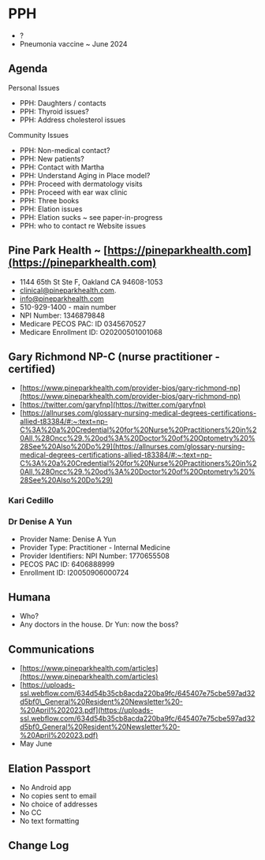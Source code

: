 # PPH

* ?
* Pneumonia vaccine ~ June 2024

## Agenda

Personal Issues

* PPH: Daughters / contacts
* PPH: Thyroid issues?
* PPH: Address cholesterol issues

Community Issues

* PPH: Non-medical contact?
* PPH: New patients?
* PPH: Contact with Martha
* PPH: Understand Aging in Place model?
* PPH: Proceed with dermatology visits
* PPH: Proceed with ear wax clinic
* PPH: Three books
* PPH: Elation issues
* PPH: Elation sucks ~ see paper-in-progress
* PPH: who to contact re Website issues

## Pine Park Health ~ [https://pineparkhealth.com](https://pineparkhealth.com)

* 1144 65th St Ste F, Oakland CA 94608-1053
* clinical@pineparkhealth.com.
* [info@pineparkhealth.com](mailto:info@pineparkhealth.com)
* 510-929-1400 - main number
* NPI Number: 1346879848
* Medicare PECOS PAC: ID 0345670527
* Medicare Enrollment ID: O20200501001068

## Gary Richmond NP-C (nurse practitioner - certified)

* [https://www.pineparkhealth.com/provider-bios/gary-richmond-np](https://www.pineparkhealth.com/provider-bios/gary-richmond-np)
* [https://twitter.com/garyfnp](https://twitter.com/garyfnp)
* [https://allnurses.com/glossary-nursing-medical-degrees-certifications-allied-t83384/#:~:text=np-C%3A%20a%20Credential%20for%20Nurse%20Practitioners%20in%20All,%28Oncc%29.%20od%3A%20Doctor%20of%20Optometry%20%28See%20Also%20Do%29](https://allnurses.com/glossary-nursing-medical-degrees-certifications-allied-t83384/#:~:text=np-C%3A%20a%20Credential%20for%20Nurse%20Practitioners%20in%20All,%28Oncc%29.%20od%3A%20Doctor%20of%20Optometry%20%28See%20Also%20Do%29)

### Kari Cedillo

### Dr Denise A Yun

* Provider Name: Denise A Yun
* Provider Type: Practitioner - Internal Medicine
* Provider Identifiers: NPI Number: 1770655508
* PECOS PAC ID: 6406888999
* Enrollment ID: I20050906000724

## Humana

* Who?
* Any doctors in the house. Dr Yun: now the boss?

## Communications

* [https://www.pineparkhealth.com/articles](https://www.pineparkhealth.com/articles)
* [https://uploads-ssl.webflow.com/634d54b35cb8acda220ba9fc/645407e75cbe597ad32d5bf0\_General%20Resident%20Newsletter%20-%20April%202023.pdf](https://uploads-ssl.webflow.com/634d54b35cb8acda220ba9fc/645407e75cbe597ad32d5bf0_General%20Resident%20Newsletter%20-%20April%202023.pdf)
* May June

## Elation Passport

* No Android app
* No copies sent to email
* No choice of addresses
* No CC
* No text formatting

## Change Log